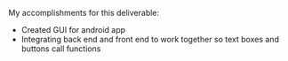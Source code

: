 My accomplishments for this deliverable:
* Created GUI for android app
* Integrating back end and front end to work together so text boxes and buttons call functions